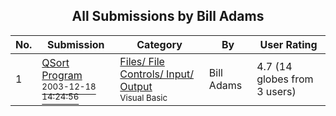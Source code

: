 ﻿<div align="center">

## All Submissions by Bill Adams

</div>

No.  | Submission | Category | By   | User Rating
---- | ---------- | -------- | ---- | -----------
1 | [QSort Program<br /><sup>2003-12-18 14:24:56</sup>](https://github.com/Planet-Source-Code/bill-adams-qsort-program__1-50595) | [Files/ File Controls/ Input/ Output<br /><sup>Visual Basic</sup>](../ByCategory/files-file-controls-input-output__1-3.md) | Bill Adams | 4.7 (14 globes from 3 users)
